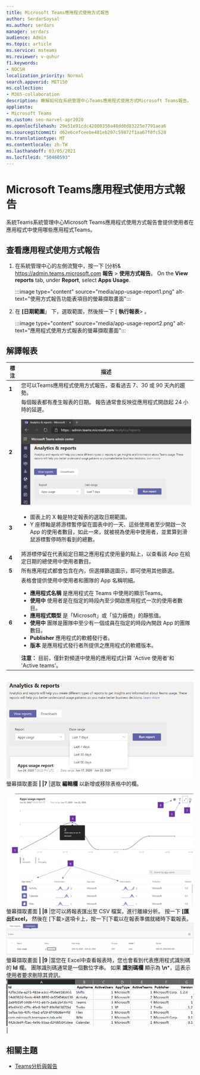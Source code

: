 ```yaml
---
title: Microsoft Teams應用程式使用方式報告
author: SerdarSoysal
ms.author: serdars
manager: serdars
audience: Admin
ms.topic: article
ms.service: msteams
ms.reviewer: v-quhur
f1.keywords:
- NOCSH
localization_priority: Normal
search.appverid: MET150
ms.collection:
- M365-collaboration
description: 瞭解如何在系統管理中心Teams應用程式使用方式Microsoft Teams報告。
appliesto:
- Microsoft Teams
ms.custom: seo-marvel-apr2020
ms.openlocfilehash: 29e51e91cdc42000350a48dd0d83225e7791aea6
ms.sourcegitcommit: d62e6cefceebe481eb207c59872f1aa67f0fc528
ms.translationtype: MT
ms.contentlocale: zh-TW
ms.lasthandoff: 03/05/2021
ms.locfileid: "50460593"
---
```

# <a name="microsoft-teams-app-usage-report"></a>Microsoft Teams應用程式使用方式報告

系統Teams系統管理中心Microsoft Teams應用程式使用方式報告會提供使用者在應用程式中使用哪些應用程式Teams。  

## <a name="view-the-app-usage-report"></a>查看應用程式使用方式報告

1.  在系統管理中心的左側流覽中，按一下 [分析& <https://admin.teams.microsoft.com> **報告** \> **使用方式報告**。 On the **View reports** tab, under **Report**, select **Apps Usage**.

     :::image type="content" source="media/app-usage-report1.png" alt-text="使用方式報告功能表項目的螢幕擷取畫面":::

2.  在 **[日期範圍**」 下，選取範圍，然後按一下 [ **執行報表**> 。

      :::image type="content" source="media/app-usage-report2.png" alt-text="應用程式使用方式報表的螢幕擷取畫面":::

## <a name="interpret-the-report"></a>解譯報表

|標注 |描述  |
|--------|-------------|
|**1**   |您可以Teams應用程式使用方式報告，查看過去 7、30 或 90 天內的趨勢。 |
|**2**   |每個報表都有產生報表的日期。 報告通常會反映從應用程式開啟起 24 小時的延遲。 <br><br>![顯示日期範圍之應用程式使用量報表的螢幕擷取畫面](media/app-usage-report3.png)|
|**3**    | <ul><li>圖表上的 X 軸是特定報表的選取日期範圍。</li><li>Y 座標軸是將游標暫停留在圖表中的一天、這些使用者至少開啟一次 App 的使用者數目，如此一來，就被視為使用中使用者，並累算到滑鼠游標暫停時所看到的總數。</li></ul>|
|**4**   |將游標停留在代表給定日期之應用程式使用量的點上，以查看該 App 在給定日期的總使用中使用者數目。  |
|**5**   |所有應用程式都會包含在內，但選擇篩選圖示，即可使用其他篩選。  |
|**6**   |表格會提供使用中使用者和團隊的 App 名稱明細。<br><ul><li>**應用程式名稱** 是應用程式在 Teams 中使用的顯示Teams。</li><li>**使用中** 使用者是在指定的時段內至少開啟應用程式一次的使用者數目。</li><li>**應用程式類型** 是「Microsoft」或「協力廠商」的靜態值。</li><li>**使用中** 團隊是團隊中至少有一個成員在指定的時段內開啟 App 的團隊數目。</li><li>**Publisher** 應用程式的軟體發行者。</li><li>**版本** 是應用程式發行者所提供之應用程式的軟體版本。</li></ul><b> 注意：</b> 目前，僅針對頻道中使用的應用程式計算 'Active 使用者'和 'Active teams'。     

<br>![應用程式使用方式報表的 ](media/app-usage-report4.png)  螢幕擷取畫面 **| |7**  |選取 **編輯欄** 以新增或移除表格中的欄。<br><br>![編輯欄頁面的 ](media/app-usage-report5.png)  螢幕擷取畫面 **| |8**  |您可以將報表匯出至 CSV 檔案，進行離線分析。 按一下 **[匯出Excel，** 然後在 [下載>選項卡上，按一下[下載以在報表準備就緒時下載報表。<br>![下載頁面的 ](media/app-usage-report7.png) 螢幕擷取畫面 **| |9** |當您在 Excel中查看報表時，您也會看到代表應用程式識別碼的 **Id** 欄。 團隊識別碼通常是一個數位字串。 如果 **識別碼欄** 顯示為 **\n***，這表示使用者要求刪除其資訊。<br>![下載的報表Excel螢幕擷取畫面](media/app-usage-report8.png)  |

## <a name="related-topics"></a>相關主題

- [Teams分析與報告](teams-reporting-reference.md)